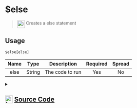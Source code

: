 # $else
> <img align="top" src="https://upload.wikimedia.org/wikipedia/commons/thumb/e/e4/Infobox_info_icon.svg/160px-Infobox_info_icon.svg.png?20150409153300" alt="image" width="25" height="auto"> Creates a else statement
## Usage
```
$else[else]
```
| Name | Type | Description | Required | Spread
| :---: | :---: | :---: | :---: | :---: |
else | String | The code to run | Yes | No
<details>
<summary>
    
## <img align="top" src="https://cdn4.iconfinder.com/data/icons/iconsimple-logotypes/512/github-512.png" alt="image" width="25" height="auto">  [Source Code](https://github.com/tryforge/ForgeScript-V2/blob/main/src/native/else.ts)
    
</summary>
    
```ts
import {
    ArgType,
    IExtendedCompiledFunctionConditionField,
    IExtendedCompiledFunctionField,
    NativeFunction,
    Return,
} from "../structures"

export default new NativeFunction({
    name: "$else",
    version: "1.2.0",
    description: "Creates a else statement",
    unwrap: true,
    args: [
        {
            name: "else",
            description: "The code to run",
            required: true,
            type: ArgType.String,
            rest: false,
        }
    ],
    brackets: true,
    async execute(ctx, [ arg ]) {
        return this.success(arg)
    },
})

```
    
</details>
